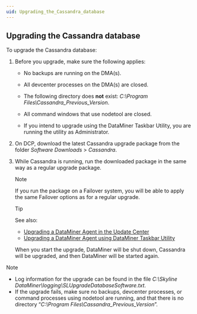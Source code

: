 ```yaml
---
uid: Upgrading_the_Cassandra_database
---
```


## Upgrading the Cassandra database

To upgrade the Cassandra database:

1. Before you upgrade, make sure the following applies:

    - No backups are running on the DMA(s).

    - All devcenter processes on the DMA(s) are closed.

    - The following directory does **not** exist: *C:\\Program Files\\Cassandra_Previous_Version*.

    - All command windows that use nodetool are closed.

    - If you intend to upgrade using the DataMiner Taskbar Utility, you are running the utility as Administrator.

2. On DCP, download the latest Cassandra upgrade package from the folder *Software Downloads* > *Cassandra*.

3. While Cassandra is running, run the downloaded package in the same way as a regular upgrade package.

    > [!NOTE]
    > If you run the package on a Failover system, you will be able to apply the same Failover options as for a regular upgrade.

    > [!TIP]
    > See also:
    > - [Upgrading a DataMiner Agent in the Update Center](xref:Upgrading_a_DataMiner_Agent_in_the_Update_Center)
    > - [Upgrading a DataMiner Agent using DataMiner Taskbar Utility](xref:Upgrading_a_DataMiner_Agent_using_DataMiner_Taskbar_Utility)

    When you start the upgrade, DataMiner will be shut down, Cassandra will be upgraded, and then DataMiner will be started again.

> [!NOTE]
> - Log information for the upgrade can be found in the file *C:\\Skyline DataMiner\\logging\\SLUpgradeDatabaseSoftware.txt*.
> - If the upgrade fails, make sure no backups, devcenter processes, or command processes using nodetool are running, and that there is no directory “*C:\\Program Files\\Cassandra_Previous_Version*”.
>
